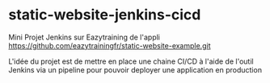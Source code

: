 # static-website-jenkins-cicd
Mini Projet Jenkins sur Eazytraining de l'appli https://github.com/eazytrainingfr/static-website-example.git

L'idée du projet  est de mettre en place une chaine CI/CD à l'aide de l'outil Jenkins via un pipeline pour pouvoir deployer une application en production 
